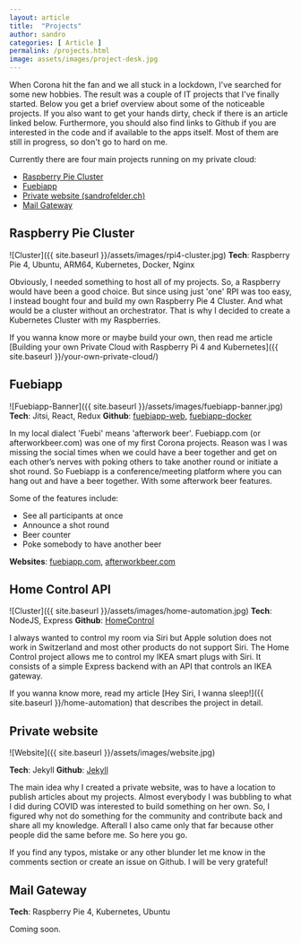 ```yaml
---
layout: article
title:  "Projects"
author: sandro
categories: [ Article ]
permalink: /projects.html
image: assets/images/project-desk.jpg
---
```

When Corona hit the fan and we all stuck in a lockdown, I've searched for some new hobbies. The result was a couple of IT projects that I've finally started. Below you get a brief overview about some of the noticeable projects. If you also want to get your hands dirty, check if there is an article linked below. Furthermore, you should also find links to Github if you are interested in the code and if available to the apps itself. Most of them are still in progress, so don't go to hard on me.

Currently there are four main projects running on my private cloud:
- [Raspberry Pie Cluster](#raspberry-pie-cluster)
- [Fuebiapp](#fuebiapp) 
- [Private website (sandrofelder.ch)](#private-website)
- [Mail Gateway](#mail-gateway)

## Raspberry Pie Cluster
![Cluster]({{ site.baseurl }}/assets/images/rpi4-cluster.jpg)
**Tech**: Raspberry Pie 4, Ubuntu, ARM64, Kubernetes, Docker, Nginx

Obviously, I needed something to host all of my projects. So, a Raspberry would have been a good choice. But since using just 'one' RPI was too easy, I instead bought four and build my own Raspberry Pie 4 Cluster. And what would be a cluster without an orchestrator. That is why I decided to create a Kubernetes Cluster with my Raspberries. 

If you wanna know more or maybe build your own, then read me article [Building your own Private Cloud with Raspberry Pi 4 and Kubernetes]({{ site.baseurl }}/your-own-private-cloud/)

## Fuebiapp
![Fuebiapp-Banner]({{ site.baseurl }}/assets/images/fuebiapp-banner.jpg)
**Tech**: Jitsi, React, Redux 
**Github**: [fuebiapp-web](https://github.com/saendu/fuebiapp-web), [fuebiapp-docker](https://github.com/saendu/fuebiapp-docker)

In my local dialect 'Fuebi' means 'afterwork beer'. Fuebiapp.com (or afterworkbeer.com) was one of my first Corona projects. Reason was I was missing the social times when we could have a beer together and get on each other’s nerves with poking others to take another round or initiate a shot round.
So Fuebiapp is a conference/meeting platform where you can hang out and have a beer together. With some afterwork beer features.

Some of the features include:
+ See all participants at once
+ Announce a shot round
+ Beer counter
+ Poke somebody to have another beer

**Websites**: [fuebiapp.com](https://fuebiapp.com), [afterworkbeer.com](https://afterworkbeer.com) 

## Home Control API
![Cluster]({{ site.baseurl }}/assets/images/home-automation.jpg)
**Tech**: NodeJS, Express
**Github**: [HomeControl](https://github.com/saendu/homecontrol)

I always wanted to control my room via Siri but Apple solution does not work in Switzerland and most other products do not support Siri. The Home Control project allows me to control my IKEA smart plugs with Siri. It consists of a simple Express backend with an API that controls an IKEA gateway.

If you wanna know more, read my article [Hey Siri, I wanna sleep!]({{ site.baseurl }}/home-automation) that describes the project in detail.

## Private website 
![Website]({{ site.baseurl }}/assets/images/website.jpg)

**Tech**: Jekyll
**Github**: [Jekyll](https://github.com/saendu/Jekyll)

The main idea why I created a private website, was to have a location to publish articles about my projects. Almost everybody I was bubbling to what I did during COVID was interested to build something on her own. So, I figured why not do something for the community and contribute back and share all my knowledge. Afterall I also came only that far because other people did the same before me. So here you go. 

If you find any typos, mistake or any other blunder let me know in the comments section or create an issue on Github. I will be very grateful! 

## Mail Gateway
**Tech**: Raspberry Pie 4, Kubernetes, Ubuntu

Coming soon. 

